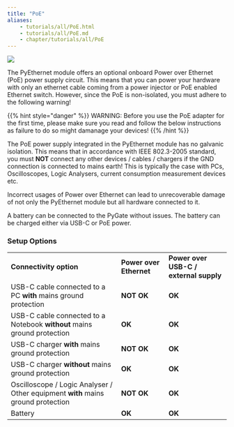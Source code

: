 ```yaml
---
title: "PoE"
aliases:
    - tutorials/all/PoE.html
    - tutorials/all/PoE.md
    - chapter/tutorials/all/PoE
---
```


![](/gitbook/assets/PoE-NI.png)

The PyEthernet module offers an optional onboard Power over Ethernet (PoE) power supply circuit. This means that you can power your hardware with only an ethernet cable coming from a power injector or PoE enabled Ethernet switch. However, since the PoE is non-isolated, you must adhere to the following warning!

{{% hint style="danger" %}}
WARNING: Before you use the PoE adapter for the first time, please make sure you read and follow the below instructions as failure to do so might damanage your devices!
{{% /hint %}}

The PoE power supply integrated in the PyEthernet module has no galvanic isolation. This means that in accordance with
IEEE 802.3-2005 standard, you must <b>NOT</b> connect any other devices / cables / chargers if the GND connection is connected to mains earth!
This is typically the case with PCs, Oscilloscopes, Logic Analysers, current consumption measurement devices etc.

Incorrect usages of Power over Ethernet can lead to unrecoverable damage of not only the PyEthernet module but all hardware connected to it.

A battery can be connected to the PyGate without issues. The battery can be charged either via USB-C or PoE power.


<h3>Setup Options</h3>

<table >
	<tbody>
		<tr>
			<td> <b>Connectivity option</b></td>
			<td> <b>Power over Ethernet</b></td>
			<td> <b>Power over USB-C / external supply</b></td>
		</tr>
		<tr>
			<td> USB-C cable connected to a PC <b>with</b> mains ground protection</td>
			<td> <b>NOT OK</b></td>
			<td> <b>OK</b></td>
		</tr>
    <tr>
			<td> USB-C cable connected to a Notebook <b>without</b> mains ground protection</td>
			<td> <b>OK</b></td>
			<td> <b>OK</b></td>
		</tr>
    <tr>
			<td> USB-C charger <b>with</b> mains ground protection</td>
			<td> <b>NOT OK</b></td>
			<td> <b>OK</b></td>
		</tr>
    <tr>
			<td> USB-C charger <b>without</b> mains ground protection</td>
			<td> <b>OK</b></td>
			<td> <b>OK</b></td>
		</tr>
		<tr>
			<td> Oscilloscope / Logic Analyser / Other equipment <b>with</b> mains ground protection</td>
			<td> <b>NOT OK</b></td>
			<td> <b>OK</b></td>
		</tr>
    <tr>
			<td> Battery</td>
			<td> <b>OK</b></td>
			<td> <b>OK</b></td>
		</tr>
	</tbody>
</table>
